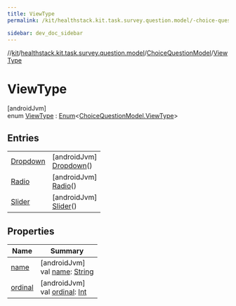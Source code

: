 ```yaml
---
title: ViewType
permalink: /kit/healthstack.kit.task.survey.question.model/-choice-question-model/-view-type/index.html

sidebar: dev_doc_sidebar
---
```

//[kit](../../../../kit.html)/[healthstack.kit.task.survey.question.model](../../index.html)/[ChoiceQuestionModel](../index.html)/[ViewType](index.html)



# ViewType



[androidJvm]\
enum [ViewType](index.html) : [Enum](https://kotlinlang.org/api/latest/jvm/stdlib/kotlin/-enum/index.html)&lt;[ChoiceQuestionModel.ViewType](index.html)&gt;



## Entries


| | |
|---|---|
| [Dropdown](-dropdown/index.html) | [androidJvm]<br>[Dropdown](-dropdown/index.html)() |
| [Radio](-radio/index.html) | [androidJvm]<br>[Radio](-radio/index.html)() |
| [Slider](-slider/index.html) | [androidJvm]<br>[Slider](-slider/index.html)() |


## Properties


| Name | Summary |
|---|---|
| [name](../../../healthstack.kit.ui.util/-interaction-type/-n-o-t-h-i-n-g/index.html#-372974862%2FProperties%2F-106109196) | [androidJvm]<br>val [name](../../../healthstack.kit.ui.util/-interaction-type/-n-o-t-h-i-n-g/index.html#-372974862%2FProperties%2F-106109196): [String](https://kotlinlang.org/api/latest/jvm/stdlib/kotlin/-string/index.html) |
| [ordinal](../../../healthstack.kit.ui.util/-interaction-type/-n-o-t-h-i-n-g/index.html#-739389684%2FProperties%2F-106109196) | [androidJvm]<br>val [ordinal](../../../healthstack.kit.ui.util/-interaction-type/-n-o-t-h-i-n-g/index.html#-739389684%2FProperties%2F-106109196): [Int](https://kotlinlang.org/api/latest/jvm/stdlib/kotlin/-int/index.html) |

